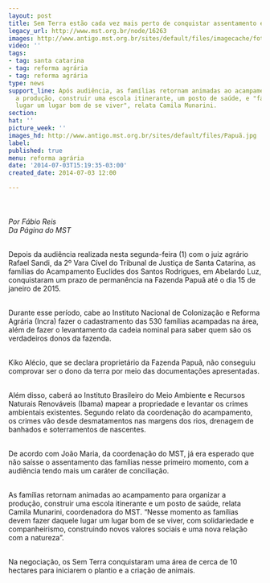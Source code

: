 ```yaml
---
layout: post
title: Sem Terra estão cada vez mais perto de conquistar assentamento em SC
legacy_url: http://www.mst.org.br/node/16263
images: http://www.antigo.mst.org.br/sites/default/files/imagecache/foto_destaque/Papuã.jpg
video: ''
tags:
- tag: santa catarina
- tag: reforma agrária
- tag: reforma agrária
type: news
support_line: Após audiência, as famílias retornam animadas ao acampamento para organizar
  a produção, construir uma escola itinerante, um posto de saúde, e "fazer daquele
  lugar um lugar bom de se viver", relata Camila Munarini.
section: 
hat: ''
picture_week: ''
images_hd: http://www.antigo.mst.org.br/sites/default/files/Papuã.jpg
label: 
published: true
menu: reforma agrária
date: '2014-07-03T15:19:35-03:00'
created_date: 2014-07-03 12:00

---
```

<p><img style="margin: 10px;" src="http://www.antigo.mst.org.br/sites/default/files/Papu%C3%A3.jpg" alt=""><br><em><br>Por Fábio Reis<br>Da Página do MST</em></p><p><br>Depois da audiência realizada nesta segunda-feira (1) com o juiz agrário Rafael Sandi, da 2º Vara Cível do Tribunal de Justiça de Santa Catarina, as famílias do Acampamento Euclides dos Santos Rodrigues, em Abelardo Luz, conquistaram um prazo de permanência na Fazenda Papuã até o dia 15 de janeiro de 2015.</p><p><br>Durante esse período, cabe ao Instituto Nacional de Colonização e Reforma Agrária (Incra) fazer o cadastramento das 530 famílias acampadas na área, além de fazer o levantamento da cadeia nominal para saber quem são os verdadeiros donos da fazenda.</p><p><br>Kiko Alécio, que se declara proprietário da Fazenda Papuã, não conseguiu comprovar ser o dono da terra por meio das documentações apresentadas.&nbsp;</p><p><br>Além disso, caberá ao Instituto Brasileiro do Meio Ambiente e Recursos Naturais Renováveis (Ibama) mapear a propriedade e levantar os crimes ambientais existentes. Segundo relato da coordenação do acampamento, os crimes vão desde desmatamentos nas margens dos rios, drenagem de banhados e soterramentos de nascentes.&nbsp;</p><p><br>De acordo com João Maria, da coordenação do MST, já era esperado que não saísse o assentamento das famílias nesse primeiro momento, com a audiência tendo mais um caráter de conciliação.</p><p><br>As famílias retornam animadas ao acampamento para organizar a produção, construir uma escola itinerante e um posto de saúde, relata Camila Munarini, coordenadora do MST. “Nesse momento as famílias devem fazer daquele lugar um lugar bom de se viver, com solidariedade e companheirismo, construindo novos valores sociais e uma nova relação com a natureza”.</p><p><br>Na negociação, os Sem Terra conquistaram uma área de cerca de 10 hectares para iniciarem o plantio e a criação de animais.</p><p>&nbsp;</p>
